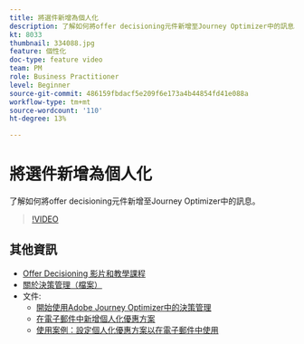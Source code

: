 ```yaml
---
title: 將選件新增為個人化
description: 了解如何將offer decisioning元件新增至Journey Optimizer中的訊息。
kt: 8033
thumbnail: 334088.jpg
feature: 個性化
doc-type: feature video
team: PM
role: Business Practitioner
level: Beginner
source-git-commit: 486159fbdacf5e209f6e173a4b44854fd41e088a
workflow-type: tm+mt
source-wordcount: '110'
ht-degree: 13%

---
```



# 將選件新增為個人化

了解如何將offer decisioning元件新增至Journey Optimizer中的訊息。

>[!VIDEO](https://video.tv.adobe.com/v/334088?quality=12)

## 其他資訊

* [Offer Decisioning 影片和教學課程](https://experienceleague.adobe.com/docs/offer-decisioning-learn/tutorials/overview.html?lang=zh-Hant)
* [關於決策管理（檔案）](https://experienceleague.adobe.com/docs/journey-optimizer/using/offer-decisioniong/get-started/starting-offer-decisioning.html)
* 文件:
   * [開始使用Adobe Journey Optimizer中的決策管理](https://experienceleague.adobe.com/docs/journey-optimizer/using/offer-decisioniong/get-started/starting-offer-decisioning.html)
   * [在電子郵件中新增個人化優惠方案](https://experienceleague.adobe.com/docs/journey-optimizer/using/create-messages/deliver-personalized-offers.html)
   * [使用案例：設定個人化優惠方案以在電子郵件中使用](https://experienceleague.adobe.com/docs/journey-optimizer/using/offer-decisioniong/offers-e2e.html)
